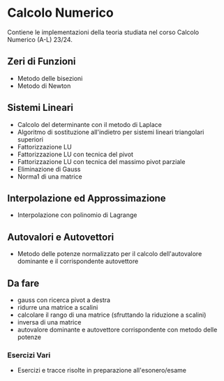 # Calcolo Numerico
Contiene le implementazioni della teoria studiata nel corso Calcolo Numerico (A-L) 23/24.

## Zeri di Funzioni
- Metodo delle bisezioni
- Metodo di Newton

## Sistemi Lineari
- Calcolo del determinante con il metodo di Laplace
- Algoritmo di sostituzione all'indietro per sistemi lineari triangolari superiori
- Fattorizzazione LU
- Fattorizzazione LU con tecnica del pivot
- Fattorizzazione LU con tecnica del massimo pivot parziale
- Eliminazione di Gauss
- Norma1 di una matrice

## Interpolazione ed Approssimazione
- Interpolazione con polinomio di Lagrange

## Autovalori e Autovettori
- Metodo delle potenze normalizzato per il calcolo dell'autovalore dominante e il corrispondente autovettore

## Da fare
- gauss con ricerca pivot a destra
- ridurre una matrice a scalini
- calcolare il rango di una matrice (sfruttando la riduzione a scalini)
- inversa di una matrice
- autovalore dominante e autovettore corrispondente con metodo delle potenze


### Esercizi Vari
- Esercizi e tracce risolte in preparazione all'esonero/esame
